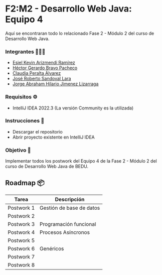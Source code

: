 # F2:M2 - Desarrollo Web Java: Equipo 4
 Aquí se encontraran todo lo relacionado Fase 2 - Módulo 2 del curso de Desarrollo Web Java.
 
 ### Integrantes 🧑🏻‍💻
 - [Esiel Kevin Arizmendi Ramírez](https://github.com/EsielKar)
 - [Héctor Gerardo Bravo Pacheco](https://github.com/HectorGbravo)
 - [Claudia Peralta Álvarez](https://github.com/clau0812)
 - [José Roberto Sandoval Lara](https://github.com/JoseRSL08)
 - [Jorge Abraham Hilario Jimenez Lizarraga](https://github.com/carnavalito)
 
### Requisitos ⚙️
- IntelliJ IDEA 2022.3 (La versión Community es la utilizada)

### Instrucciones 🔧
- Descargar el repositorio
- Abrir proyecto existente en IntelliJ IDEA

### Objetivo 🏹
Implementar todos los postwork del Equipo 4 de la Fase 2 - Módulo 2 del curso de Desarrollo Web Java de BEDU.

## Roadmap 📦

Tarea | Descripción
------------ | -------------
Postwork 1 | Gestión de base de datos
Postwork 2 | 
Postwork 3 | Programación funcional
Postwork 4 | Procesos Asíncronos
Postwork 5 | 
Postwork 6 | Genéricos
Postwork 7 | 
Postwork 8 | 
